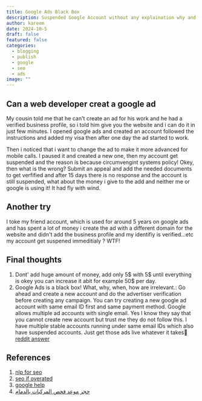```yaml
---
title: Google Ads Black Box
description: Suspended Google Account without any explaination why and how to fix Circumventing Systems Poclicy
author: kareem
date: 2024-10-5
draft: false
featured: false
categories:
  - blogging
  - publish
  - google
  - seo
  - ads
image: ""
---
```


## Can a web developer creat a google ad

My cousin told me that he can't create an ad for his work and he had a verified business profile, so i told him give you the website and i can do it in just few minutes.
I opened google ads and created an account followed the instructions and added my visa then after one day the ad started to work.

Then i noticed that i want to change the ad to make it more advanced for mobile calls.
I paused it and created a new one, then my account get suspended and the reason is because circumvengint systems policy!
Okey, then what is the wrong?
Submit an appeal and add the needed documents to get verfified and after 15 days there is no response and the account is still suspended, what about the money i give to the add and neither me or google is using it!
It had fly with wind.

## Another try

I toke my friend account, which is used for around 5 years on google ads and has spent a lot of money i create the ad with a different domain for the website and didn't add the business profile and my identifiy is verified...etc
my account get suspened immeditialy ? WTF!

## Final thoughts

1. Dont' add huge amount of money, add only 5$ with 5$ until everything is okey you can increase it abit for example 50$ per day.
2. Google Ads is a black box! What, why, when, how are irrelevant.:
   Go ahead and create a new account and do the advertiser verification before creating any campaign. You can try creating a new google ad account with same email ID first and same payment method. Google allows multiple ad accounts with single email.
   Yes I know they say that you cannot create new account but trust me they do not follow this. I have multiple stable accounts running under same email IDs which also have suspended accounts. Just get those ads live whatever it takes🥂 [reddit answer](https://www.reddit.com/r/googleads/comments/1fu5acv/suspended_account/)

## References

1. [nlp for seo](https://kareemai.com/blog/posts/seo/how_i_use_nlp_for_seo.html)
2. [seo if overated](https://kareemai.com/blog/posts/seo/the_curse_of_seo.html)
3. [google help](https://support.google.com/adspolicy/answer/2375414?hl=en)
4. [حجز موعد فحص المركبات بالدمام](https://safecars.info/)
